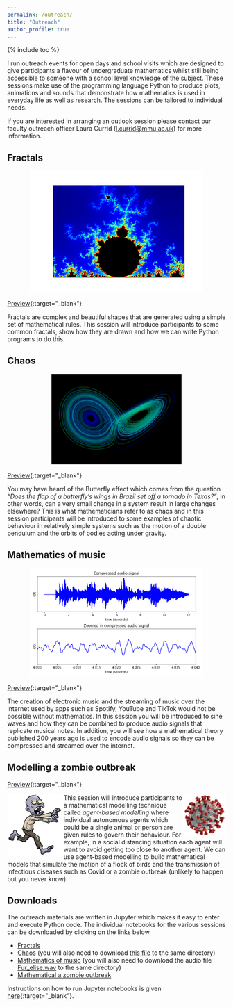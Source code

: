```yaml
---
permalink: /outreach/
title: "Outreach"
author_profile: true
---
```


{% include toc %}

I run outreach events for open days and school visits which are designed to give participants a flavour of undergraduate mathematics whilst still being accessible to someone with a school level knowledge of the subject. These sessions make use of the programming language Python to produce plots, animations and sounds that demonstrate how mathematics is used in everyday life as well as research. The sessions can be tailored to individual needs.

If you are interested in arranging an outlook session please contact our faculty outreach officer Laura Currid ([l.currid@mmu.ac.uk](mailto:l.currid@mmu.ac.uk)) for more information.

## Fractals

<p style="text-align: center"><img src="/images/mandelbrot.png" width="400" /></p>

[Preview](../files/outreach/fractals.html){:target="_blank"}

Fractals are complex and beautiful shapes that are generated using a simple set of mathematical rules. This session will introduce participants to some common fractals, show how they are drawn and how we can write Python programs to do this.

## Chaos

<p style="text-align: center"><img src="/images/lorenz.png" width="300" /></p>

[Preview](../files/outreach/chaos.html){:target="_blank"}

You may have heard of the Butterfly effect which comes from the question *“Does the flap of a butterfly’s wings in Brazil set off a tornado in Texas?”*, in other words, can a very small change in a system result in large changes elsewhere? This is what mathematicians refer to as chaos and in this session participants will be introduced to some examples of chaotic behaviour in relatively simple systems such as the motion of a double pendulum and the orbits of bodies acting under gravity.  

## Mathematics of music

<p style="text-align: center"><img src="/images/signal.png" width="400" /></p>

[Preview](../files/outreach/music.html){:target="_blank"}

The creation of electronic music and the streaming of music over the internet used by apps such as Spotify, YouTube and TikTok would not be possible without mathematics. In this session you will be introduced to sine waves and how they can be combined to produce audio signals that replicate musical notes. In addition, you will see how a mathematical theory published 200 years ago is used to encode audio signals so they can be compressed and streamed over the internet.

## Modelling a zombie outbreak

[Preview](../files/outreach/zombie.html){:target="_blank"}

<img src="/images/running zombie.png" width=130 align="left">
<img src="/images/covid.png" align=right width=100>

This session will introduce participants to a mathematical modelling technique called *agent-based modelling* where individual autonomous agents which could be a single animal or person are given rules to govern their behaviour. For example, in a social distancing situation each agent will want to avoid getting too close to another agent. We can use agent-based modelling to build mathematical models that simulate the motion of a flock of birds and the transmission of infectious diseases such as Covid or a zombie outbreak (unlikely to happen but you never know).

## Downloads

The outreach materials are written in Jupyter which makes it easy to enter and execute Python code. The individual notebooks for the various sessions can be downloaded by clicking on the links below.

- [Fractals](/files/outreach/Fractals.ipynb)
- [Chaos](/files/outreach/Chaos.ipynb) (you will also need to download [this file](/files/outreach/animations.py) to the same directory)
- [Mathematics of music](/files/outreach/Music.ipynb) (you will also need to download the audio file <a href="/files/outreach/Fur_elise.wav" download>Fur_elise.wav</a> to the same directory)
- [Mathematical a zombie outbreak](/files/outreach/Zombie.ipynb)

Instructions on how to run Jupyter notebooks is given [here](/jupyter-notebook){:target="_blank"}.